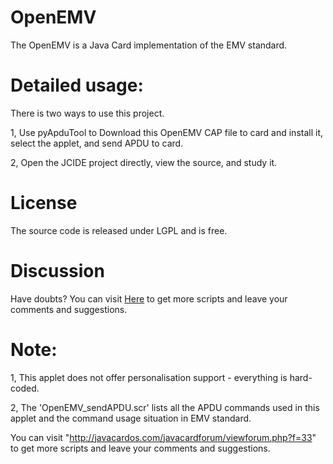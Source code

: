 # OpenEMV
The OpenEMV is a  Java Card implementation of the EMV standard. 

Detailed usage:
===========
There is two ways to use this project.

1, Use pyApduTool to Download this OpenEMV CAP file to card and install it, select the applet, and send APDU to card.

2, Open the JCIDE project directly, view the source, and study it.

License 
=======
The source code is released under LGPL and is free.

Discussion
=======

Have doubts? You can visit [Here](http://javacardos.com/javacardforum/viewforum.php?f=33) to get more scripts and leave your comments and suggestions.

Note:
=====

1, This applet does not offer personalisation support - everything is hard-coded.

2, The 'OpenEMV_sendAPDU.scr' lists all the APDU commands used in this applet and the command usage situation in EMV standard.


You can visit "http://javacardos.com/javacardforum/viewforum.php?f=33" to get more scripts and leave your comments and suggestions.
